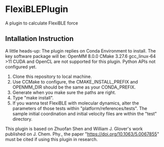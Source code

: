 # FlexiBLEPlugin
A plugin to calculate FlexiBLE force

## Intallation Instruction
A little heads-up:
The plugin replies on Conda Environment to install. 
The key software package will be: 
  OpenMM        8.0.0 
  CMake         3.27.6 
  gcc_linux-64 >11 
CUDA and OpenCL are not supported for this plugin. 
Python APIs not configured yet. 

1. Clone this repository to local machine. 
2. Use CCMake to configure, the CMAKE_INSTALL_PREFIX and OPENMM_DIR should be the same as your CONDA_PREFIX.
3. Generate when you make sure the paths are right.
4. Type "make install". 
5. If you wanna test FlexiBLE with molecular dynamics, alter the parameters of those tests within "platform/references/tests". The sample initial coordination and initial velocity files are within the "test" directory. 

This plugin is based on Zhuofan Shen and William J. Glover's work published on J. Chem. Phy., the paper "https://doi.org/10.1063/5.0067855" must be cited if using this plugin in research. 



